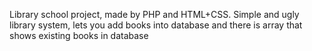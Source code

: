 Library school project, made by PHP and HTML+CSS. Simple and ugly library system, lets you add books into database and there is array that shows existing books in database
